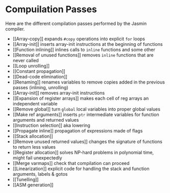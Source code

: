 # Compuilation Passes

Here are the different compilation passes performed by the Jasmin compiler.

 - [[Array-copy]] expands `#copy` operations into explicit `for` loops
 - [[Array-init]] inserts array-init instructions at the beginning of functions
 - [[Function inlining]] inlines calls to `inline` functions and some other
 - [[Removal of unused functions]] removes `inline` functions that are never called
 - [[Loop unrolling]]
 - [[Constant propagation]]
 - [[Dead-code elimination]]
 - [[Renaming]] renames variables to remove copies added in the previous passes (inlining, unrolling)
 - [[Array-init]] removes array-init instructions
 - [[Expansion of register arrays]] makes each cell of reg arrays an independent variable
 - [[Remove global]] turn `global` local variables into proper global values
 - [[Make ref arguments]] inserts `ptr` intermediate variables for function arguments and returned values
 - [[Instruction selection]] aka lowering
 - [[Propagate inline]] propagation of expressions made of flags
 - [[Stack allocation]]
 - [[Remove unused returned values]] changes the signature of functions to return less values
 - [[Register allocation]] solves NP-hard problems in polynomial time, might fail unexpectedly
 - [[Merge varmaps]] check that compilation can proceed
 - [[Linearization]] explicit code for handling the stack and function arguments, labels & gotos
 - [[Tunelling]]
 - [[ASM generation]]
